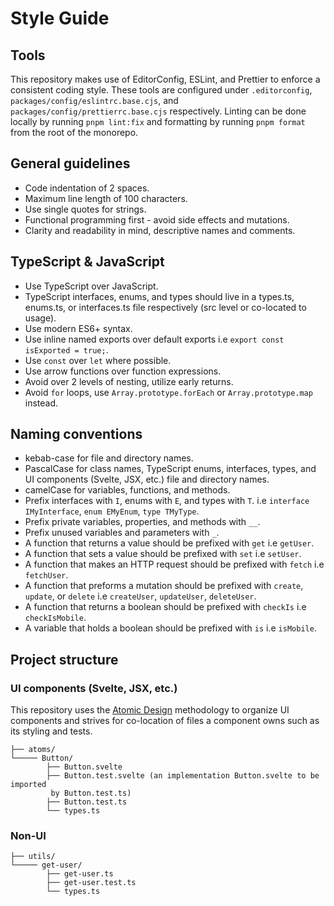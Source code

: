 # Style Guide

## Tools

This repository makes use of EditorConfig, ESLint, and Prettier to enforce a consistent coding style. These tools are configured under `.editorconfig`, `packages/config/eslintrc.base.cjs`, and `packages/config/prettierrc.base.cjs` respectively. Linting can be done locally by running `pnpm lint:fix` and formatting by running `pnpm format` from the root of the monorepo.

## General guidelines

- Code indentation of 2 spaces.
- Maximum line length of 100 characters.
- Use single quotes for strings.
- Functional programming first - avoid side effects and mutations.
- Clarity and readability in mind, descriptive names and comments.

## TypeScript & JavaScript
- Use TypeScript over JavaScript.
- TypeScript interfaces, enums, and types should live in a types.ts, enums.ts, or interfaces.ts file respectively (src level or co-located to usage).
- Use modern ES6+ syntax.
- Use inline named exports over default exports i.e `export const isExported = true;`.
- Use `const` over `let` where possible.
- Use arrow functions over function expressions.
- Avoid over 2 levels of nesting, utilize early returns.
- Avoid `for` loops, use `Array.prototype.forEach` or `Array.prototype.map` instead.

## Naming conventions

- kebab-case for file and directory names.
- PascalCase for class names, TypeScript enums, interfaces, types, and UI components (Svelte, JSX, etc.) file and directory names.
- camelCase for variables, functions, and methods.
- Prefix interfaces with `I`, enums with `E`, and types with `T`. i.e `interface IMyInterface`, `enum EMyEnum`, `type TMyType`.
- Prefix private variables, properties, and methods with `__`.
- Prefix unused variables and parameters with `_`.
- A function that returns a value should be prefixed with `get` i.e `getUser`.
- A function that sets a value should be prefixed with `set` i.e `setUser`.
- A function that makes an HTTP request should be prefixed with `fetch` i.e `fetchUser`.
- A function that preforms a mutation should be prefixed with `create`, `update`, or `delete` i.e `createUser`, `updateUser`, `deleteUser`.
- A function that returns a boolean should be prefixed with `checkIs` i.e `checkIsMobile`.
- A variable that holds a boolean should be prefixed with `is` i.e `isMobile`.

## Project structure

### UI components (Svelte, JSX, etc.)

This repository uses the [Atomic Design](https://bradfrost.com/blog/post/atomic-web-design/) methodology to organize UI components and strives for co-location of files a component owns such as its styling and tests.

```
├── atoms/
└───── Button/
        ├── Button.svelte
        ├── Button.test.svelte (an implementation Button.svelte to be imported
         by Button.test.ts)
        ├── Button.test.ts
        └── types.ts
```

### Non-UI

```
├── utils/
└───── get-user/
        ├── get-user.ts
        ├── get-user.test.ts
        └── types.ts
```

